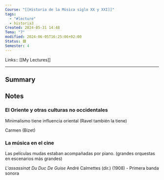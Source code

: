 ```yaml
---
Course: "[[Historia de la Música siglo XX y XXI]]"
tags:
  - "#lecture"
  - historia3
Created: 2024-05-31 14:48
Tema: "7"
modified: 2024-06-05T16:25:06+02:00
Status: 🟥
Semester: 4
---
```

Links:: [[My Lectures]]
___

## Summary

## Notes

### El Oriente y otras culturas no occidentales

Minimalismo tiene influencia oriental (Ravel también la tiene)

Carmen (Bizet)

###  La música en el cine

Las películas mudas estaban acompañadas por piano. (grandes orquestas en escenarios más grandes)

*L'assassinat Du Duc De Guise*
André Calmettes (dir.) (1908) - Primera banda sonora



